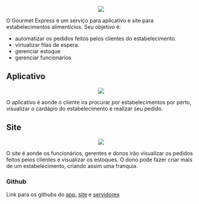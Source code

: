 <p align="center">
  <img src="https://raw.githubusercontent.com/PenRoseRubix/Portfolio/main/3°%20ano/Banco%20de%20dados%20(ana)/Autoria/Mundo%20Senai%20Gourmet%20Express/title.png" />
</p>

O Gourmet Express é um serviço para aplicativo e site para estabelecimentos alimentícios. 
Seu objetivo é:
* automatizar os pedidos feitos pelos clientes do estabelecimento.
* virtualizar filas de espera.
* gerenciar estoque
* gerenciar funcionários 
## Aplicativo
<p align="center">
  <img src="https://raw.githubusercontent.com/PenRoseRubix/Portfolio/main/3°%20ano/Banco%20de%20dados%20(ana)/Autoria/Mundo%20Senai%20Gourmet%20Express/app.png" />
</p>
O aplicativo é aonde o cliente ira procurar por estabelecimentos por perto, visualizar o cardápio do estabelecimento e realizar seu pedido.

## Site
<p align="center">
  <img src="https://raw.githubusercontent.com/PenRoseRubix/Portfolio/main/3°%20ano/Banco%20de%20dados%20(ana)/Autoria/Mundo%20Senai%20Gourmet%20Express/site.png" />
</p>
O site é aonde os funcionários, gerentes e donos irão visualizar os pedidos feitos pelos clientes e  visualizar os estoques. O dono pode fazer criar mais de um estabelecimento, criando assim uma franquia.

### Github
Link para os githubs do [app](https://github.com/SmartCodeGenius/Gourmet-Express-RN.git), [site](https://github.com/SmartCodeGenius/Gourmet-Express-React-MVP.git) e [servidores](https://github.com/SmartCodeGenius/GourmetExpress-Server.git)
